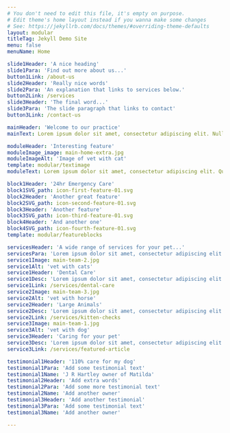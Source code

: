 ```yaml
---
# You don't need to edit this file, it's empty on purpose.
# Edit theme's home layout instead if you wanna make some changes
# See: https://jekyllrb.com/docs/themes/#overriding-theme-defaults
layout: modular
titleTag: Jekyll Demo Site
menu: false
menuName: Home

slide1Header: 'A nice heading'
slide1Para: 'Find out more about us...'
button1Link: /about-us
slide2Header: 'Really nice words'
slide2Para: 'An explanation that links to services below.'
button2Link: /services
slide3Header: 'The final word...'
slide3Para: 'The slide paragraph that links to contact'
button3Link: /contact-us

mainHeader: 'Welcome to our practice'
mainText: Lorem ipsum dolor sit amet, consectetur adipiscing elit. Nullam nec nisi vitae nunc imperdiet imperdiet in quis mauris. Ut a massa a quam gravida dapibus quis id velit. Maecenas neque nisi, lacinia sit amet elementum non, placerat non orci. Quisque viverra pellentesque ex, in dapibus lorem dictum tincidunt. Interdum et malesuada fames ac ante ipsum primis in faucibus. Curabitur maximus aliquam pharetra. Duis mattis ex ex, eu ornare lacus dapibus sed. Integer egestas nibh ac felis elementum, et facilisis diam mattis.

moduleHeader: 'Interesting feature'
moduleImage_image: main-home-extra.jpg
moduleImageAlt: 'Image of vet with cat'
template: modular/textimage
moduleText: Lorem ipsum dolor sit amet, consectetur adipiscing elit. Quisque consequat consectetur tellus. Curabitur eget felis non purus viverra fermentum condimentum commodo elit. Morbi convallis tempor mi vel convallis. Maecenas purus sem, viverra et blandit eget, condimentum id enim. Cras eu efficitur enim. Duis condimentum ligula non neque consequat, sit amet porta felis imperdiet. Curabitur laoreet dui in fringilla varius. Nullam ipsum tellus, ultrices at odio porta, interdum imperdiet velit.

block1Header: '24hr Emergency Care'
block1SVG_path: icon-first-feature-01.svg
block2Header: 'Another great feature'
block2SVG_path: icon-second-feature-01.svg
block3Header: 'Another feature'
block3SVG_path: icon-third-feature-01.svg
block4Header: 'And another one'
block4SVG_path: icon-fourth-feature-01.svg
template: modular/featureblocks

servicesHeader: 'A wide range of services for your pet...'
servicesPara: 'Lorem ipsum dolor sit amet, consectetur adipiscing elit. Suspendisse varius enim in eros elementum tristique. Duis cursus, mi quis viverra ornare, eros dolor interdum nulla, ut commodo diam libero vitae erat. Aenean faucibus nibh et justo cursus id rutrum lorem imperdiet. Nunc ut sem vitae risus tristique posuere.'
service1Image: main-team-2.jpg
service1Alt: 'vet with cats'
service1Header: 'Dental Care'
service1Desc: 'Lorem ipsum dolor sit amet, consectetur adipiscing elit. Suspendisse varius enim in eros elementum tristique. Duis cursus, mi quis viverra ornare, eros dolor interdum nulla, ut commodo diam libero vitae erat. Aenean faucibus nibh et justo cursus id rutrum lorem imperdiet. Nunc ut sem vitae risus tristique posuere.'
service1Link: /services/dental-care
service2Image: main-team-3.jpg
service2Alt: 'vet with horse'
service2Header: 'Large Animals'
service2Desc: 'Lorem ipsum dolor sit amet, consectetur adipiscing elit. Suspendisse varius enim in eros elementum tristique. Duis cursus, mi quis viverra ornare, eros dolor interdum nulla, ut commodo diam libero vitae erat. Aenean faucibus nibh et justo cursus id rutrum lorem imperdiet. Nunc ut sem vitae risus tristique posuere.'
service2Link: /services/kitten-checks
service3Image: main-team-1.jpg
service3Alt: 'vet with dog'
service3Header: 'Caring for your pet'
service3Desc: 'Lorem ipsum dolor sit amet, consectetur adipiscing elit. Suspendisse varius enim in eros elementum tristique. Duis cursus, mi quis viverra ornare, eros dolor interdum nulla, ut commodo diam libero vitae erat. Aenean faucibus nibh et justo cursus id rutrum lorem imperdiet. Nunc ut sem vitae risus tristique posuere.'
service3Link: /services/featured-article

testimonial1Header: '110% care for my dog'
testimonial1Para: 'Add some testimonial text'
testimonial1Name: 'J R Hartley owner of Matilda'
testimonial2Header: 'Add extra words'
testimonial2Para: 'Add some more testimonial text'
testimonial2Name: 'Add another owner'
testimonial3Header: 'Add another testimonial'
testimonial3Para: 'Add some testimonial text'
testimonial3Name: 'Add another owner'

---
```

